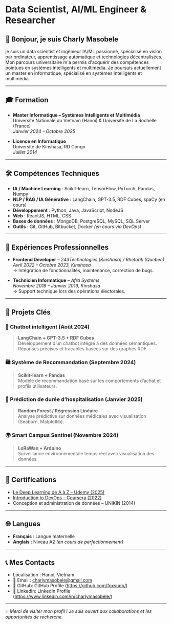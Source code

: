 # Data Scientist, AI/ML Engineer & Researcher 

## 👋 Bonjour, je suis Charly Masobele

je suis un data scientist et ingénieur IA/ML passionné, spécialisé en vision par ordinateur, apprentissage automatique et technologies décentralisées. Mon parcours universitaire m'a permis d'acquérir des compétences pointues en systèmes intelligents et multimédia. Je poursuis actuellement un master en informatique, spécialisé en systèmes intelligents et multimédia.

---
<!--
## 🎯 Objectif Professionnel

Je suis passionné par le **Traitement Automatique du Langage Naturel (TALN)**, les **systèmes RAG (Retrieval-Augmented Generation)** et l’**analyse de données**. Je recherche une opportunité de stage de fin d’études où je pourrai contribuer à un projet alliant **intelligence artificielle**, **technologies open source** et **valeur sociétale**.

---
-->

## 🎓 Formation

- **Master Informatique – Systèmes Intelligents et Multimédia**  
  Université Nationale du Vietnam (Hanoi) & Université de La Rochelle (France)  
  *Janvier 2024 – Octobre 2025*

- **Licence en Informatique**  
  Université de Kinshasa, RD Congo  
  *Juillet 2014*

---

## 🛠️ Compétences Techniques

- **IA / Machine Learning** : Scikit-learn, TensorFlow, PyTorch, Pandas, Numpy  
- **NLP / RAG / IA Générative** : LangChain, GPT-3.5, RDF Cubes, spaCy (en cours)  
- **Développement** : Python, Java, JavaScript, NodeJS  
- **Web** : ReactJS, HTML, CSS  
- **Bases de données** : MongoDB, PostgreSQL, MySQL, SQL Server  
- **Outils** : Git, GitHub, Bitbucket, Docker *(en cours via DevOps)*

---

## 💼 Expériences Professionnelles

- **Frontend Developer** – *243Technologies (Kinshasa) / Rhetorik (Quebec)*  
  *Avril 2022 – Octobre 2023, Kinshasa*  
  → Intégration de fonctionnalités, maintenance, correction de bugs.

- **Technicien Informatique** – *Afra Systems*  
  *Novembre 2018 – Janvier 2019, Kinshasa*  
  → Support technique lors des opérations électorales.

---

## 🚀 Projets Clés

### 🧠 Chatbot intelligent (Août 2024)
> **LangChain + GPT-3.5 + RDF Cubes**  
Développement d’un chatbot intégré à des données sémantiques. Réponses précises et traçables basées sur des graphes RDF.

### 🛍️ Système de Recommandation (Septembre 2024)
> **Scikit-learn + Pandas**  
Modèle de recommandation basé sur les comportements d’achat et profils utilisateurs.

### 🏥 Prédiction de durée d’hospitalisation (Janvier 2025)
> **Random Forest / Régression Linéaire**  
Analyse prédictive sur données médicales avec visualisation (Seaborn, Matplotlib).

### 🌍 Smart Campus Sentinel (Novembre 2024)
> **LoRaWan + Arduino**  
Surveillance environnementale temps réel avec visualisation des données.

---

## 📜 Certifications

- [Le Deep Learning de A à Z – Udemy (2025)](http://ude.my/UC-15d61932-b485-4e20-98bf-47ef0eab8cbf)
- [Introduction to DevOps – Coursera (2022)](https://www.coursera.org/account/accomplishments/verify/6N2RQZQ4JU2X)
- Conception et administration de données – UNIKIN (2014)

---

## 🌐 Langues

- **Français** : Langue maternelle  
- **Anglais** : Niveau A2 *(en cours de perfectionnement)*

---

## 📞 Mes Contacts

- Localisation : Hanoi, Vietnam
- 📧 Email : charlymasobele@gmail.com
- 🔗 GitHub: GitHub Profile (https://github.com/foxsudo/)
- 💼 LinkedIn: LinkedIn Profile (https://www.linkedin.com/in/charlymasobele/)

---

💡 *Merci de visiter mon profil ! Je suis ouvert aux collaborations et les opportunités de recherche.*



<!--
**foxsudo/foxsudo** is a ✨ _special_ ✨ repository because its `README.md` (this file) appears on your GitHub profile.

Here are some ideas to get you started:

- 🔭 I’m currently working on ...
- 🌱 I’m currently learning ...
- 👯 I’m looking to collaborate on ...
- 🤔 I’m looking for help with ...
- 💬 Ask me about ...
- 📫 How to reach me: ...
- 😄 Pronouns: ...
- ⚡ Fun fact: ...
-->
